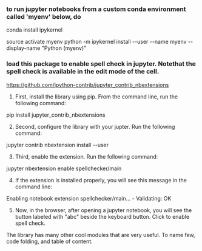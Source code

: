 ### to run jupyter notebooks from a custom conda environment called 'myenv' below, do

conda install ipykernel

source activate myenv
python -m ipykernel install --user --name myenv --display-name "Python (myenv)"

### load this package to enable spell check in jupyter. Notethat the spell check is available in the edit mode of the cell.

https://github.com/ipython-contrib/jupyter_contrib_nbextensions

1) First, install the library using pip. From the command line, run the following command:

pip install jupyter_contrib_nbextensions

2) Second, configure the library with your jupter. Run the following command:

jupyter contrib nbextension install --user

3) Third, enable the extension. Run the following command:

jupyter nbextension enable spellchecker/main

4) If the extension is installed properly, you will see this message in the command line: 

Enabling notebook extension spellchecker/main...
      - Validating: OK

5) Now, in the browser, after opening a jupyter notebook, you will see the button labeled with "abc" beside the keyboard button. Click to enable spell check. 

The library has many other cool modules that are very useful. To name few, code folding, and table of content.

